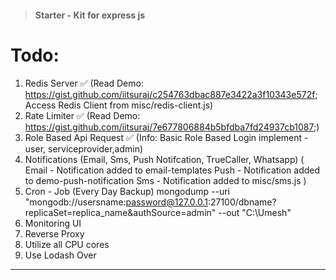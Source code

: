 > #### Starter - Kit for express js

# Todo:

1.  Redis Server ✅ (Read Demo: https://gist.github.com/iitsuraj/c254763dbac887e3422a3f10343e572f; Access Redis Client from misc/redis-client.js)
2.  Rate Limiter ✅ (Read Demo: https://gist.github.com/iitsuraj/7e677806884b5bfdba7fd24937cb1087;)
3.  Role Based Api Request ✅ (Info: Basic Role Based Login implement - user, serviceprovider,admin)
4.  Notifications (Email, Sms, Push Notifcation, TrueCaller, Whatsapp) (
    Email - Notification added to email-templates
    Push - Notification added to demo-push-notification
    Sms - Notification added to misc/sms.js
    )
5.  Cron - Job (Every Day Backup) mongodump --uri "mongodb://usersname:password@127.0.0.1:27100/dbname?replicaSet=replica_name&authSource=admin" --out "C:\Umesh"
6.  Monitoring UI
7.  Reverse Proxy
8.  Utilize all CPU cores
9.  Use Lodash Over

---
